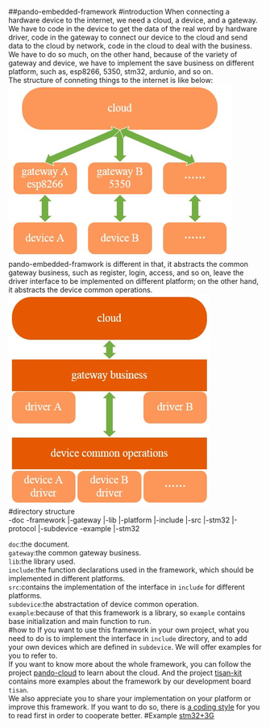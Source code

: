 ##pando-embedded-framework
#introduction
When connecting a hardware device to the internet, we need a cloud, a device, and a gateway. We have to code in the device to get the data of the real word by hardware driver, code in the gateway to connect our device to the cloud and send data to the cloud by network, code in the cloud to deal with the business. We have to do so much, on the other hand, because of the variety of gateway and device, we have to implement the save business on different platform, such as, esp8266, 5350, stm32, ardunio, and so on.  
The structure of conneting things to the internet is like below:    
![normal-IOT-structure](doc/image/normal-IOT-structure.jpg)  
pando-embedded-framwork is different in that, it abstracts the common gateway business, such as register, login, access, and so on, leave the driver interface to be implemented on different platform; on the other hand, it abstracts the device common operations.  
![pando-IOT_structure](doc/image/pando-IOT-structure.jpg)  
#directory structure  
    -doc
    -framework
             |-gateway
             |-lib
             |-platform
                      |-include
                      |-src
                          |-stm32
             |-protocol
             |-subdevice
	-example
           |-stm32

`doc`:the document.   
`gateway`:the common gateway business.   
`lib`:the library used.   
`include`:the function declarations used in the framework, which should be implemented in different platforms.   
`src`:contains the implementation of the interface in `include` for different platforms.  
`subdevice`:the abstractation of device common operation.   
`example`:because of that this framework is a library, so `example` contains base initialization and main function to run.   
#how to
If you want to use this framework in your own project, what you need to do is to implement the interface in `include` directory, and to add your own devices which are defined in `subdevice`. We will offer examples for you to refer to.   
If you want to know more about the whole framework, you can follow the project [pando-cloud](https://github.com/PandoCloud/pando-cloud) to learn about the cloud. And the project [tisan-kit](https://github.com/tisan-kit) contains more examples about the framework by our development board `tisan`.   
We also appreciate you to share your implementation on your platform or improve this framework. If you want to do so, there is [a coding style](doc/coding-style.md) for you to read first in order to cooperate better. 
#Example 
[stm32+3G](doc/eg-stm32-3g.md)
